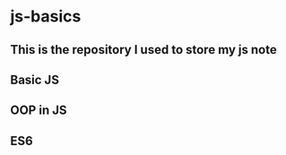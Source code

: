 # js-basics
<h2>This is the repository I used to store my js note</h2>
<h2>Basic JS</h2>
<h2>OOP in JS</h2>
<h2>ES6</h2>
  
